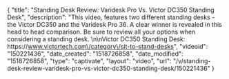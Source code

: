 {
    "title": "Standing Desk Review: Varidesk Pro Vs. Victor DC350 Standing Desk",
    "description": "This video, features two different standing desks - the Victor DC350  and the Varidesk Pro 36. A clear winner is revealed in this head to head comparison. Be sure to review all your options when considering a standing desk. \n\nVictor DC350 Standing Desk: https:\/\/www.victortech.com\/category\/sit-to-stand-desks",
    "videoid": "150221436",
    "date_created": "1518726858",
    "date_modified": "1518726858",
    "type": "captivate",
    "layout": "video",
    "url": "\/v\/standing-desk-review-varidesk-pro-vs-victor-dc350-standing-desk\/150221436"
}